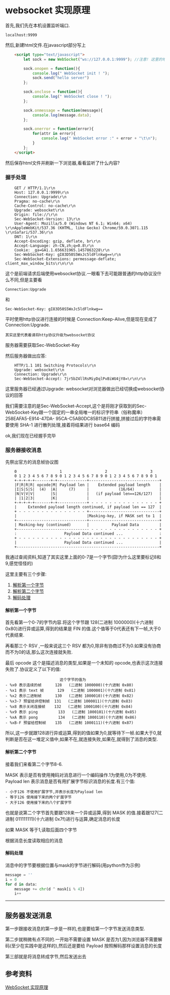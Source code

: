 # websocket 实现原理

首先,我们先在本机设置监听端口.

    localhost:9999

然后,新建html文件.在javascript部分写上

``` html
    <script type="text/javascript">
        let sock = new WebSocket("ws://127.0.0.1:9999"); //注意! 这里的地址协议是ws而不是http,代表使用websocket协议

        sock.onopen = function(){
            console.log(" WebSocket init ! ");
            sock.send("hello server")
        };

        sock.onclose = function(){
            console.log(" WebSocket close ! ");
        };

        sock.onmessage = function(message){
            console.log(message.data);
        };

        sock.onerror = function(error){
            for(attr in error){
                console.log(" WebSocket error :" + error + "\t\n");
            }
        };
    </script>
```

然后保存html文件并刷新一下浏览器,看看监听了什么内容?

### 握手处理

        GET / HTTP/1.1\r\n
        Host: 127.0.0.1:9999\r\n
        Connection: Upgrade\r\n
        Pragma: no-cache\r\n
        Cache-Control: no-cache\r\n
        Upgrade: websocket\r\n
        Origin: file://\r\n
        Sec-WebSocket-Version: 13\r\n
        User-Agent: Mozilla/5.0 (Windows NT 6.1; Win64; x64) \r\nAppleWebKit/537.36 (KHTML, like Gecko) Chrome/59.0.3071.115 \r\nSafari/537.36\r\n
        DNT: 1\r\n
        Accept-Encoding: gzip, deflate, br\r\n
        Accept-Language: zh-CN,zh;q=0.8\r\n
        Cookie: _ga=GA1.1.656631965.1457863228\r\n
        Sec-WebSocket-Key: gI83D50S5WxJc5ldFlnkwg==\r\n
        Sec-WebSocket-Extensions: permessage-deflate; client_max_window_bits\r\n\r\n

这个是前端请求后端使用websocket协议.一眼看下去可能跟普通的http协议没什么不同,但是主要看

    Connection:Upgrade

和

    Sec-WebSocket-Key: gI83D50S5WxJc5ldFlnkwg==

平时使用http协议进行连接的时候是 Connection:Keep-Alive,但是现在变成了 Connection:Upgrade.

    其实这里代表着请将http协议升级为websocket协议

服务器需要获取Sec-WebSocket-Key

然后服务器做出应答:

        HTTP/1.1 101 Switching Protocols\r\n
        Upgrade: websocket\r\n
        Connection: Upgrade\r\n
        Sec-WebSocket-Accept: 7jr5bZ4llRsMiyDqlPvBiWU4jY8=\r\n\r\n

这里服务器已经通过Upgrade: websocket对浏览器做出已经切换成websocket协议的回答

我们需要注意的是Sec-WebSocket-Accept,这个是将刚才获取到的Sec-WebSocket-Key跟一个固定的一串全局唯一的标识字符串（俗称魔串）258EAFA5-E914-47DA- 95CA-C5AB0DC85B11进行拼接,拼接过后的字符串需要使用 SHA-1 进行散列处理,接着将结果进行 base64 编码

ok,我们现在已经握手完毕

### 服务器接收消息

先祭出官方的消息帧协议图

        0                   1                   2                   3
        0 1 2 3 4 5 6 7 8 9 0 1 2 3 4 5 6 7 8 9 0 1 2 3 4 5 6 7 8 9 0 1
        +-+-+-+-+-------+-+-------------+-------------------------------+
        |F|R|R|R| opcode|M| Payload len |    Extended payload length    |
        |I|S|S|S|  (4)  |A|     (7)     |             (16/64)           |
        |N|V|V|V|       |S|             |   (if payload len==126/127)   |
        | |1|2|3|       |K|             |                               |
        +-+-+-+-+-------+-+-------------+ - - - - - - - - - - - - - - - +
        |     Extended payload length continued, if payload len == 127  |
        + - - - - - - - - - - - - - - - +-------------------------------+
        |                               |Masking-key, if MASK set to 1  |
        +-------------------------------+-------------------------------+
        | Masking-key (continued)       |          Payload Data         |
        +-------------------------------- - - - - - - - - - - - - - - - +
        :                     Payload Data continued ...                :
        + - - - - - - - - - - - - - - - - - - - - - - - - - - - - - - - +
        |                     Payload Data continued ...                |
        +---------------------------------------------------------------+

我通过查阅资料,知道了其实这里上面的0-7是一个字节(囧!为什么这里要标记8和9,感觉怪怪的)

这里主要有三个步骤:

1. [解析第一个字节](#first)
2. [解析第二个字节](#second)
3. [解码处理](#third)

<h4 id="first">解析第一个字节</h4>

首先看第一个0-7的字节内容.将这个字节跟 128(二进制 1000000)(十六进制 0x80)进行异或运算,得到的结果是 FIN 的值.这个值等于0代表还有下一帧,大于0代表结束.

再看那三个 RSV ,一般来说这三个 RSV 都为0,除非有协商过不为0.如果没有协商而不为0的话,那么这次连接就失败.

最后 opcode 这个是描述消息的类型,如果是一个未知的 opcode,也表示这次连接失败了.协议定义了以下的值:

                            这个字节的值为
    - %x0 表示连续的帧      128   (二进制 1000000)(十六进制 0x80)
    - %x1 表示 text 帧      129   (二进制 1000001)(十六进制 0x81)
    - %x2 表示二进制帧      130   (二进制 1000010)(十六进制 0x82)
    - %x3-7 预留给非控制帧  131   (二进制 1000011)(十六进制 0x83)
    - %x8 表示关闭连接帧    132   (二进制 1000100)(十六进制 0x84)
    - %x9 表示 ping         133   (二进制 1000101)(十六进制 0x85)
    - %xA 表示 pong         134   (二进制 1000110)(十六进制 0x86)
    - %xB-F 预留给控制帧    135   (二进制 1000111)(十六进制 0x87)

所以,这一步就跟128进行异或运算,得到的值如果为0,就等待下一帧.如果大于0,就判断是否在这一堆定义值中,如果不在,就连接失败,如果在,就得到了消息的类型.

<h4 id="second">解析第二个字节</h4>

接着我们来看第二个字节8-6.

MASK 表示是否有使用掩码对消息进行一个编码操作.1为使用,0为不使用.
Payload len 表示消息是否有用扩展字节标识消息的长度.有三个值:

    - 小于126 不使用扩展字节,并表示长度为Payload len
    - 等于126 使用接下来的两个扩展字节
    - 大于126 使用接下来的八个扩展字节

也就是说第二个字节首先要跟128来一个异或运算,得到 MASK 的值.接着跟127(二进制 011111111)(十六进制 0x7f)进行与运算,确定消息的长度

如果 MASK 等于1,读取后面四个字节

根据消息长度读取相应的消息

<h4 id='third'>解码处理</h4>

消息中的字节要根据位置与mask的字节进行解码(用python作为示例)

``` python
message = ''
i = 0
for d in data:
    message += chr(d ^ mask[i % 4])
    i++
```

---

## 服务器发送消息

第一步跟接收消息的第一步是一样的,也是要给第一个字节发送消息类型.

第二步就稍微有点不同的.一开始不需要设置 MASK 是否为1,因为浏览器不需要解码(至少在实践中是这样的),然后还是要给 Payload 按照解码那样设置消息的长度

第三部就是将消息转成字节,然后发送出去

## 参考资料

[WebSocket 实现原理](http://zeeyang.com/2017/07/02/websocket/)

